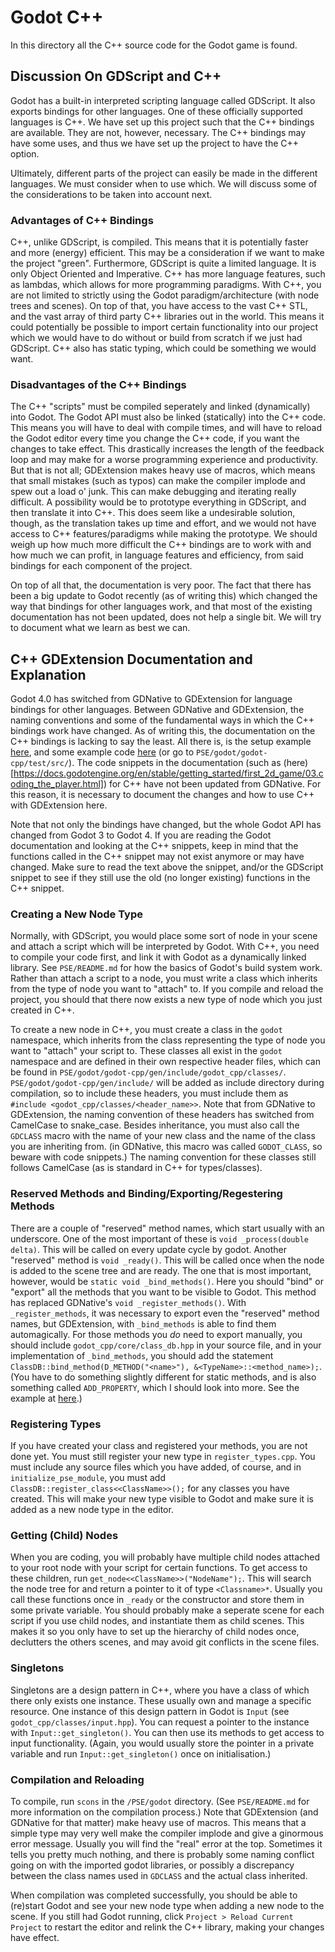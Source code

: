 # Godot C++

In this directory all the C++ source code for the Godot game is found.

## Discussion On GDScript and C++

Godot has a built-in interpreted scripting language called GDScript. It also exports bindings for other languages. One of these officially supported languages is C++. We have set up this project such that the C++ bindings are available. They are not, however, necessary. The C++ bindings may have some uses, and thus we have set up the project to have the C++ option.

Ultimately, different parts of the project can easily be made in the different languages. We must consider when to use which. We will discuss some of the considerations to be taken into account next.

### Advantages of C++ Bindings

C++, unlike GDScript, is compiled. This means that it is potentially faster and more (energy) efficient. This may be a consideration if we want to make the project "green". Furthermore, GDScript is quite a limited language. It is only Object Oriented and Imperative. C++ has more language features, such as lambdas, which allows for more programming paradigms. With C++, you are not limited to strictly using the Godot paradigm/architecture (with node trees and scenes). On top of that, you have access to the vast C++ STL, and the vast array of third party C++ libraries out in the world. This means it could potentially be possible to import certain functionality into our project which we would have to do without or build from scratch if we just had GDScript. C++ also has static typing, which could be something we would want.

### Disadvantages of the C++ Bindings

The C++ "scripts" must be compiled seperately and linked (dynamically) into Godot. The Godot API must also be linked (statically) into the C++ code. This means you will have to deal with compile times, and will have to reload the Godot editor every time you change the C++ code, if you want the changes to take effect. This drastically increases the length of the feedback loop and may make for a worse programming experience and productivity. But that is not all; GDExtension makes heavy use of macros, which means that small mistakes (such as typos) can make the compiler implode and spew out a load o' junk. This can make debugging and iterating really difficult. A possibility would be to prototype everything in GDScript, and then translate it into C++. This does seem like a undesirable solution, though, as the translation takes up time and effort, and we would not have access to C++ features/paradigms while making the prototype. We should weigh up how much more difficult the C++ bindings are to work with and how much we can profit, in language features and efficiency, from said bindings for each component of the project.

On top of all that, the documentation is very poor. The fact that there has been a big update to Godot recently (as of writing this) which changed the way that bindings for other languages work, and that most of the existing documentation has not been updated, does not help a single bit. We will try to document what we learn as best we can.

## C++ GDExtension Documentation and Explanation

Godot 4.0 has switched from GDNative to GDExtension for language bindings for other languages. Between GDNative and GDExtension, the naming conventions and some of the fundamental ways in which the C++ bindings work have changed. As of writing this, the documentation on the C++ bindings is lacking to say the least. All there is, is the setup example [here](https://docs.godotengine.org/en/stable/tutorials/scripting/gdextension/gdextension_cpp_example.html), and some example code [here](https://github.com/godotengine/godot-cpp/tree/master/test/src) (or go to `PSE/godot/godot-cpp/test/src/`). The code snippets in the documentation (such as (here)[https://docs.godotengine.org/en/stable/getting_started/first_2d_game/03.coding_the_player.html]) for C++ have not been updated from GDNative. For this reason, it is necessary to document the changes and how to use C++ with GDExtension here.

Note that not only the bindings have changed, but the whole Godot API has changed from Godot 3 to Godot 4. If you are reading the Godot documentation and looking at the C++ snippets, keep in mind that the functions called in the C++ snippet may not exist anymore or may have changed. Make sure to read the text above the snippet, and/or the GDScript snippet to see if they still use the old (no longer existing) functions in the C++ snippet.

### Creating a New Node Type

Normally, with GDScript, you would place some sort of node in your scene and attach a script which will be interpreted by Godot. With C++, you need to compile your code first, and link it with Godot as a dynamically linked library. See `PSE/README.md` for how the basics of Godot's build system work. Rather than attach a script to a node, you must write a class which inherits from the type of node you want to "attach" to. If you compile and reload the project, you should that there now exists a new type of node which you just created in C++.

To create a new node in C++, you must create a class in the `godot` namespace, which inherits from the class representing the type of node you want to "attach" your script to. These classes all exist in the `godot` namespace and are defined in their own respective header files, which can be found in `PSE/godot/godot-cpp/gen/include/godot_cpp/classes/`. `PSE/godot/godot-cpp/gen/include/` will be added as include directory during compilation, so to include these headers, you must include them as `#include <godot_cpp/classes/<header_name>>`. Note that from GDNative to GDExtension, the naming convention of these headers has switched from CamelCase to snake_case. Besides inheritance, you must also call the `GDCLASS` macro with the name of your new class and the name of the class you are inheriting from. (in GDNative, this macro was called `GODOT_CLASS`, so beware with code snippets.) The naming convention for these classes still follows CamelCase (as is standard in C++ for types/classes).

### Reserved Methods and Binding/Exporting/Regestering Methods

There are a couple of "reserved" method names, which start usually with an underscore. One of the most important of these is `void _process(double delta)`. This will be called on every update cycle by godot. Another "reserved" method is `void _ready()`. This will be called once when the node is added to the scene tree and are ready. The one that is most important, however, would be `static void _bind_methods()`. Here you should "bind" or "export" all the methods that you want to be visible to Godot. This method has replaced GDNative's `void _register_methods()`. With `_register_methods`, it was necessary to export even the "reserved" method names, but GDExtension, with `_bind_methods` is able to find them automagically. For those methods you *do* need to export manually, you should include `godot_cpp/core/class_db.hpp` in your source file, and in your implementation of `_bind_methods`, you should add the statement `ClassDB::bind_method(D_METHOD("<name>"), &<TypeName>::<method_name>);`. (You have to do something slightly different for static methods, and is also something called `ADD_PROPERTY`, which I should look into more. See the example at [here](https://github.com/godotengine/godot-cpp/blob/master/test/src/example.cpp).)

### Registering Types

If you have created your class and registered your methods, you are not done yet. You must still register your new type in `register_types.cpp`. You must include any source files which you have added, of course, and in `initialize_pse_module`, you must add `ClassDB::register_class<<ClassName>>();` for any classes you have created. This will make your new type visible to Godot and make sure it is added as a new node type in the editor.

### Getting (Child) Nodes

When you are coding, you will probably have multiple child nodes attached to your root node with your script for certain functions. To get access to these children, run `get_node<<ClassName>>("NodeName");`. This will search the node tree for <NodeName> and return a pointer to it of type `<Classname>*`. Usually you call these functions once in `_ready` or the constructor and store them in some private variable. You should probably make a seperate scene for each script if you use child nodes, and instantiate them as child scenes. This makes it so you only have to set up the hierarchy of child nodes once, declutters the others scenes, and may avoid git conflicts in the scene files.

### Singletons

Singletons are a design pattern in C++, where you have a class of which there only exists one instance. These usually own and manage a specific resource. One instance of this design pattern in Godot is `Input` (see `godot_cpp/classes/input.hpp`). You can request a pointer to the instance with `Input::get_singleton()`. You can then use its methods to get access to input functionality. (Again, you would usually store the pointer in a private variable and run `Input::get_singleton()` once on initialisation.)

### Compilation and Reloading

To compile, run `scons` in the `/PSE/godot` directory. (See `PSE/README.md` for more information on the compilation process.) Note that GDExtension (and GDNative for that matter) make heavy use of macros. This means that a simple type may very well make the compiler implode and give a ginormous error message. Usually you will find the "real" error at the top. Sometimes it tells you pretty much nothing, and there is probably some naming conflict going on with the imported godot libraries, or possibly a discrepancy between the class names used in `GDCLASS` and the actual class inherited.

When compilation was completed successfully, you should be able to (re)start Godot and see your new node type when adding a new node to the scene. If you still had Godot running, click `Project > Reload Current Project` to restart the editor and relink the C++ library, making your changes have effect.